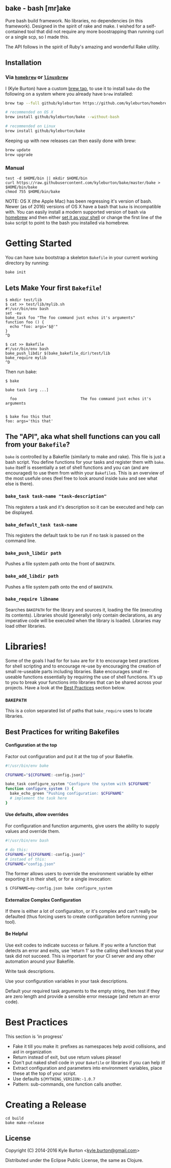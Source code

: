 ## bake - bash [mr]ake

Pure bash build framework.  No libraries, no dependencies (in this framework).  Designed in the spirit of rake and make.  I wished for a self-contained tool that did not require any more boostrapping than running curl or a single scp, so I made this.

The API follows in the spirit of Ruby's amazing and wonderful Rake utility.

## Installation

### Via [`homebrew`](http://brew.sh/) or [`linuxbrew`](http://linuxbrew.sh/)

I (Kyle Burton) have a custom [brew tap](https://github.com/kyleburton/homebrew-kyleburton), to use it to install `bake` do the following on a system where you already have `brew` installed:

```bash
brew tap --full github/kyleburton https://github.com/kyleburton/homebrew-kyleburton.git

# recommended on OS X
brew install github/kyleburton/bake --without-bash

# recommended on Linux
brew install github/kyleburton/bake
```

Keeping up with new releases can then easily done with brew:

```bash
brew update
brew upgrade
```

### Manual

    test -d $HOME/bin || mkdir $HOME/bin
    curl https://raw.githubusercontent.com/kyleburton/bake/master/bake > $HOME/bin/bake
    chmod 755 $HOME/bin/bake

NOTE: OS X (the Apple Mac) has been regressing it's version of bash.  Newer (as of 2016) versions of OS X have a bash that `bake` is incompatible with.  You can easily install a modern supported version of bash via [homebrew](http://brew.sh/) and then either [set it as your shell](http://johndjameson.com/blog/updating-your-shell-with-homebrew/) or change the first line of the `bake` script to point to the bash you installed via homebrew.

# Getting Started

You can have `bake` bootstrap a skeleton `Bakefile` in your current working directory by running:

```bash
bake init
```

## Lets Make Your first `Bakefile`!

    $ mkdir test/lib
    $ cat >> test/lib/mylib.sh
    #!/usr/bin/env bash
    set -eu
    bake_task foo "The foo command just echos it's arguments"
    function foo () {
      echo "foo: args='$@'"
    }
    ^D

    $ cat >> Bakefile
    #!/usr/bin/env bash
    bake_push_libdir $(bake_bakefile_dir)/test/lib
    bake_require mylib
    ^D

Then run bake:

    $ bake

    bake task [arg ...]

      foo                            The foo command just echos it's arguments


    $ bake foo this that
    foo: args='this that'


## The "API", aka what shell functions can you call from your `Bakefile`?

`bake` is controlled by a Bakefile (similarly to make and rake).  This file is just a bash script.  You define functions for your tasks and register them with `bake`.  `bake` itself is essentially a set of shell functions and you can (and are encouraged) to use them from within your `Bakefile`s.  This is an overview of the most usefule ones (feel free to look around inside `bake` and see what else is there).

### `bake_task task-name "task-description"`

This registers a task and it's description so it can be executed and help can be displayed.

### `bake_default_task task-name`

This registers the default task to be run if no task is passed on the command line.

### `bake_push_libdir path`

Pushes a file system path onto the front of `BAKEPATH`.

### `bake_add_libdir path`

Pushes a file system path onto the end of `BAKEPATH`.

### `bake_require libname`

Searches `BAKEPATH` for the library and sources it, loading the file (executing its contents).  Libraries should (generally) only contain declarations, as any imperative code will be executed when the library is loaded.  Libraries may load other libraries.

# Libraries!

Some of the goals I had for for `bake` are for it to encourage best practices for shell scripting and to encourage re-use by encouraging the creation of small re-useable parts including libraries.  Bake encourages small re-useable functions essentially by requiring the use of shell functions.  It's up to you to break your functions into libraries that can be shared across your projects.  Have a look at the [Best Practices](#best_practices) section below.

### `BAKEPATH`

This is a colon separated list of paths that `bake_require` uses to locate libraries.

## Best Practices for writing Bakefiles

#### Configuration at the top

Factor out configuration and put it at the top of your Bakefile.

```sh
#!/usr/bin/env bake

CFGFNAME="${CFGFNAME:-config.json}"

bake_task configure_system "Configure the system with $CFGFNAME"
function configure_system () {
  bake_echo_green "Pushing configuration: $CFGFNAME"
  # implement the task here
}
```

#### Use defaults, allow overrides

For configuration and function arguments, give users the ability to supply values and override them.

```sh
#!/usr/bin/env bash

# do this:
CFGFNAME="${CFGFNAME:-config.json}"
# instaed of this:
CFGFNAME="config.json"
```

The former allows users to override the environment variable by either exporting it in their shell, or for a single invocation:

```sh
$ CFGFNAME=my-config.json bake configure_system
```

#### Externalize Complex Configuration

If there is either a lot of configuraiton, or it's complex and can't really be defaulted (thus forcing users to create configuraiton before running your tool).

#### Be Helpful

Use exit codes to indicate success or failure.  If you write a function that detects an error and exits, use 'return 1' so the calling shell knows that your task did not succeed.  This is important for your CI server and any other automation around your Bakefile.

Write task descriptions.

Use your configuration variables in your task descriptions.

Default your required task arguments to the empty string, then test if they are zero length and provide a sensible error message (and return an error code).


# Best Practices

This section is 'in progress'

* Fake it till you make it: prefixes as namespaces help avoid collisions, and aid in organization
* Return instead of exit, but use return values please!
* Don't put naked shell code in your `Bakefile` or libraries if you can help it!
* Extract configuration and parameters into environment variables, place these at the top of your script.
* Use defaults `${MYTHING_VERSION:-1.0.7`
* Pattern: sub-commands, one function calls another.


# Creating a Release

```
cd build
bake make-release
```


## License

Copyright (C) 2014-2016 Kyle Burton &lt;kyle.burton@gmail.com&gt;

Distributed under the Eclipse Public License, the same as Clojure.



